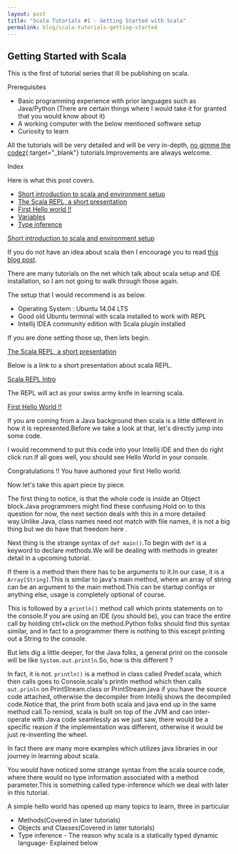 ```yaml
---
layout: post
title: "Scala Tutorials #1 - Getting Started with Scala"
permalink: blog/scala-tutorials-getting-started
---
```


## Getting Started with Scala

This is the first of tutorial series that ill be publishing on scala.

Prerequisites

- Basic programming experience with prior languages such as Java/Python (There are certain things where I would take it for granted that you would know about it)
- A working computer with the below mentioned software setup
- Curiosity to learn

All the tutorials will be very detailed and will be very in-depth, [no gimme the codez](http://thedailywtf.com/articles/plz-email-me-teh-codez){:target="_blank"} tutorials.Improvements are always welcome.

<i class="fa fa-list-ul fa-lg space-right"></i>Index

Here is what this post covers.

- [Short introduction to scala and environment setup](#Intro)
- [The Scala REPL, a short presentation](#ScalaREPL)
- [First Hello world !!](#ScalaHelloWorld)
- [Variables]()
- [Type inference]()

<a name = "Intro"><u>Short introduction to scala and environment setup</u></a>

If you do not have an idea about scala then I encourage you to read [this blog post](/blog/why-scala-will-be-the-next-big-thing).

There are many tutorials on the net which talk about scala setup and IDE installation, so I am not going to walk through those again.

The setup that I would recommend is as below.

- Operating System : Ubuntu 14.04 LTS
- Good old Ubuntu terminal with scala installed to work with REPL
- Intellij IDEA community edition with Scala plugin installed

If you are done setting those up, then lets begin.

<a name = "ScalaREPL"><u>The Scala REPL, a short presentation</u></a>

Below is a link to a short presentation about scala REPL.

<i class="fa fa-pencil-square-o fa-lg space-right"></i><a href="http://madusudanan.com/revealjs-presentations/scala-repl-intro" target="_blank">Scala REPL Intro</a>

The REPL will act as your swiss army knife in learning scala.

<a name = "ScalaHelloWorld"><u>First Hello World !!</u></a>

If you are coming from a Java background then scala is a little different in how it is represented.Before we take a look at that, let's directly jump into some code.

<code data-gist-id="62f0b6cbc3980826303e"></code>

I would recommend to put this code into your Intellij IDE and then do right click run.If all goes well, you should see Hello World in your console.

Congratulations !! You have authored your first Hello world.

Now let's take this apart piece by piece.

The first thing to notice, is that the whole code is inside an Object block.Java programmers might find these confusing.Hold on to this question for now, the next section
deals with this in a more detailed way.Unlike Java, class names need not match with file names, it is not a big thing but we do have that freedom here <i class="fa fa-smile-o fa-lg"></i>.

Next thing is the strange syntax of <code>def main()</code>.To begin with <code>def</code> is a keyword to declare methods.We will be dealing with methods in greater detail
in a upcoming tutorial.

If there is a method then there has to be arguments to it.In our case, it is a <code>Array[String]</code>.This is similar to java's main method, where an array of string can
be an argument to the main method.This can be startup configs or anything else, usage is completely optional of course.

This is followed by a <code>println()</code> method call which prints statements on to the console.If you are using an IDE (you should be), you can trace the entire call
by holding ctrl+click on the method.Python folks should find this syntax similar, and in fact to a programmer there is nothing to this except printing out a String to the console.

But lets dig a little deeper, for the Java folks, a general print on the console will be like <code>System.out.println</code>.So, how is this different ?

In fact, it is not. <code>println()</code> is a method in class called Predef.scala, which then calls goes to Console.scala's println method which then calls <code>out.prinln</code>
on PrintStream.class or PrintStream.java if you have the source code attached, otherwise the decompiler from Intellij shows the decompiled code.Notice that, the print from 
both scala and java end up in the same method call.To remind, scala is built on top of the JVM and can inter-operate with Java code seamlessly as we just saw, there would be a specific reason if the implementation was different, otherwise
it would be just re-inventing the wheel.

In fact there are many more examples which utilizes java libraries in our journey in learning about scala.

You would have noticed some strange syntax from the scala source code, where there would no type information associated with a method parameter.This is something called
type-inference which we deal with later in this tutorial.

A simple hello world has opened up many topics to learn, three in particular 

- Methods(Covered in later tutorials)
- Objects and Classes(Covered in later tutorials)
- Type inference - The reason why scala is a statically typed dynamic language- Explained below


















